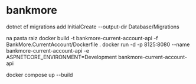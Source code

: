 # bankmore

dotnet ef migrations add InitialCreate --output-dir Database/Migrations

na pasta raiz
docker build -t bankmore-current-account-api -f BankMore.CurrentAccount/Dockerfile .
docker run -d -p 8125:8080 --name bankmore-current-account-api -e ASPNETCORE_ENVIRONMENT=Development bankmore-current-account-api


docker compose up --build
